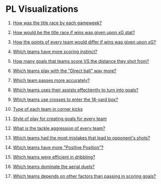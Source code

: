 # PL Visualizations

1) [How was the title race by each gameweek?](https://htmlpreview.github.io/?https://github.com/karimothman6/PL/blob/main/Visualization/Title%20Race.html)

2) [How would be the title race if wins was given upon xG stat?](https://htmlpreview.github.io/?https://github.com/karimothman6/PL/blob/main/Visualization/Expected%20Title%20Race.html)

3) [How the points of every team would differ if wins was given upon xG?](https://htmlpreview.github.io/?https://github.com/karimothman6/PL/blob/main/Visualization/Expected%20and%20Actual%20points%20diff.html)

4) [Which teams have more scoring instinct?](https://htmlpreview.github.io/?https://github.com/karimothman6/PL/blob/main/Visualization/Shot%20on%20Target%20to%20GOALS.html)

5) [How many goals that teams score VS the distance they shot from?](https://htmlpreview.github.io/?https://github.com/karimothman6/PL/blob/main/Visualization/Goals%20per%20shot%20VS%20Distance.html)

6) [Which teams play with the "Direct ball" way more?](https://htmlpreview.github.io/?https://github.com/karimothman6/PL/blob/main/Visualization/Direct%20Play%20Rate.html)

7) [Which team passes more accurately?](https://htmlpreview.github.io/?https://github.com/karimothman6/PL/blob/main/Visualization/Passes%20Completed.html)

8) [Which teams uses their assists effectiently to turn into goals?](https://htmlpreview.github.io/?https://github.com/karimothman6/PL/blob/main/Visualization/Assists%20-%20Expected%20Assists.html)

9) [Which teams use crosses to enter the 18-yard box?](https://htmlpreview.github.io/?https://github.com/karimothman6/PL/blob/main/Visualization/Passes%20to%2018%20VS%20Crosses%20to%2018.html)

10) [Type of each team in corner kicks](https://htmlpreview.github.io/?https://github.com/karimothman6/PL/blob/main/Visualization/Corner%20Kicks%20Types.html)

11) [Style of play for creating goals for every team](https://htmlpreview.github.io/?https://github.com/karimothman6/PL/blob/main/Visualization/GCA%20actions.html)

12) [What is the tackle aggression of every team?](https://htmlpreview.github.io/?https://github.com/karimothman6/PL/blob/main/Visualization/Tackles.html)

13) [Which teams had the most mistakes that lead to opponent's shots?](https://htmlpreview.github.io/?https://github.com/karimothman6/PL/blob/main/Visualization/Errors.html)

14) [Which teams have more "Positive Position"?](https://htmlpreview.github.io/?https://github.com/karimothman6/PL/blob/main/Visualization/Positive%20Possession.html)

15) [Which teams were efficient in dribbling?](https://htmlpreview.github.io/?https://github.com/karimothman6/PL/blob/main/Visualization/Dribbling.html)

16) [Which teams dominate the aerial duels?](https://htmlpreview.github.io/?https://github.com/karimothman6/PL/blob/main/Visualization/Aerial%20Duels.html)

17) [Which teams depends on other factors than passing in scoring goals?](https://htmlpreview.github.io/?https://github.com/karimothman6/PL/blob/main/Visualization/xG%20-%20xAG.html)
